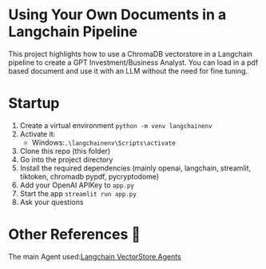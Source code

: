 # Using Your Own Documents in a Langchain Pipeline
This project highlights how to use a ChromaDB vectorstore in a Langchain pipeline to create a GPT Investment/Business Analyst. 
You can load in a pdf based document and use it with an LLM without the need for fine tuning. 


# Startup 
1. Create a virtual environment `python -m venv langchainenv`
2. Activate it: 
   - Windows:`.\langchainenv\Scripts\activate`
3. Clone this repo (this folder)
4. Go into the project directory 
5. Install the required dependencies (mainly openai, langchain, streamlit, tiktoken, chromadb pypdf, pycryptodome)
6. Add your OpenAI APIKey to `app.py`
7. Start the app `streamlit run app.py`
8. Ask your questions   

# Other References 🔗
<p>The main Agent used:<a href="https://python.langchain.com/en/latest/modules/agents/toolkits/examples/vectorstore.html">Langchain VectorStore Agents
</a></p>


